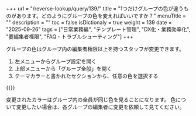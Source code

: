+++
url = "/reverse-lookup/query/139/"
title = "1つだけグループの色が違うものがあります。どのようにグループの色を変えればいいですか？"
menuTitle = ""
description = ""
toc = false
isDictionaly = true
weight = 139
date = "2025-09-26"
tags = ["日常業務編", "テンプレート管理", "DX化・業務効率化", "要編集者権限", "FAQ・トラブルシューティング"]
+++

グループの色はグループ内の編集者権限以上を持つスタッフが変更できます。

1. 左メニューからグループ設定を開く
2. 上部メニューから「グループ全般」を開く
3. テーマカラーと書かれたセクションから、任意の色を選択する

{{<iTablet filename="p1" msg="" alice="ok">}}

変更されたカラーはグループ内の全員が同じ色を見ることになります。
色について変更したい場合は、各グループの編集者に変更を依頼して見てください。
